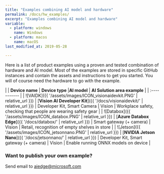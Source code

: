 ```yaml
---
title: "Examples combining AI model and hardware"
permalink: /docs/hw_examples/
excerpt: "Examples combining AI model and hardware"
variable:
  - platform: windows
    name: Windows
  - platform: macos
    name: macOS
last_modified_at: 2019-05-28

---
```



Here is a list of product examples using a proven and tested combination of hardware and AI model. Most of the examples are stored in specific GitHub instances and contain the assets and instructions to get you started. You will of course need the hardware to go with the example.

| | **Device name** | **Device type** |**AI model** | **AI Solution area example** | 
| :----------- |
| ![VAIDK]({{ '/assets/images/ICON_visionaidevkit.PNG' | relative_url }}) | [**Vision AI Developer Kit**]({{ '/docs/visionaidevkit/' | relative_url }}) | Developer Kit, Smart Camera | Vision | Workplace safety, checking that people are wearing safety gear |
| ![Databox]({{ '/assets/images/ICON_databox.PNG' | relative_url }}) | [**Azure Databox Edge**]({{ '/docs/databox/' | relative_url }}) | Smart gateway (+ camera) | Vision | Retail, recognition of empty shelves in store |
| ![Jetson]({{ '/assets/images/ICON_jetsonnano.PNG' | relative_url }}) | [**NVIDIA Jetson Nano**]({{ '/docs/jetsonnano/' | relative_url }}) | Developer Kit, Smart gateway (+ camera) | Vision | Enable running ONNX models on device |

<!-- | ![UP2]({{ '/assets/images/ICON_up2.PNG' | relative_url }}) | [**Intel powered Aaeon UP Squared**]({{ '/docs/up2/' | relative_url }}) | Developer Kit, Smart Camera | Vision | Enable running ONNX models on device | -->

### Want to publish your own example?

Send email to [aiedge@microsoft.com](mailto:aiedge@microsoft.com) 